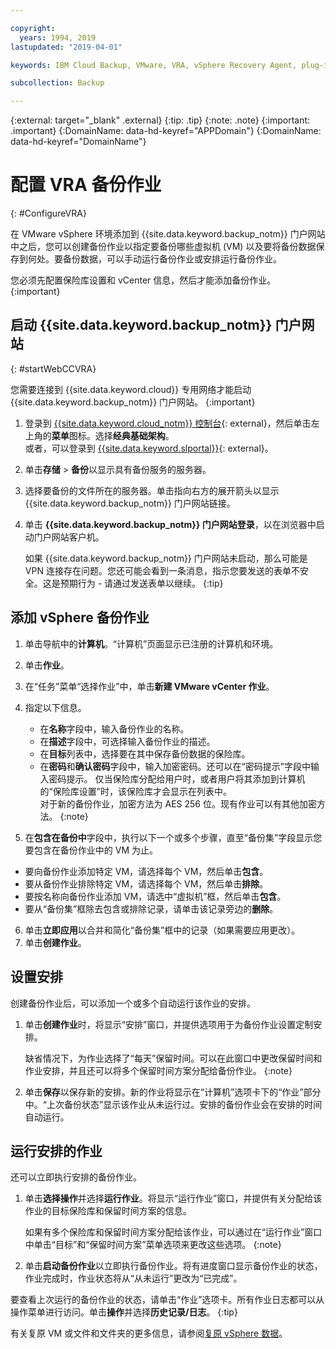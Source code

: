 ```yaml
---

copyright:
  years: 1994, 2019
lastupdated: "2019-04-01"

keywords: IBM Cloud Backup, VMware, VRA, vSphere Recovery Agent, plug-in, plugin, EVault, Carbonite, vSphere

subcollection: Backup

---
```

{:external: target="_blank" .external}
{:tip: .tip}
{:note: .note}
{:important: .important}
{:DomainName: data-hd-keyref="APPDomain"}
{:DomainName: data-hd-keyref="DomainName"}

# 配置 VRA 备份作业
{: #ConfigureVRA}

在 VMware vSphere 环境添加到 {{site.data.keyword.backup_notm}} 门户网站中之后，您可以创建备份作业以指定要备份哪些虚拟机 (VM) 以及要将备份数据保存到何处。要备份数据，可以手动运行备份作业或安排运行备份作业。

您必须先配置保险库设置和 vCenter 信息，然后才能添加备份作业。
{:important}

## 启动 {{site.data.keyword.backup_notm}} 门户网站
{: #startWebCCVRA}

您需要连接到 {{site.data.keyword.cloud}} 专用网络才能启动 {{site.data.keyword.backup_notm}} 门户网站。
{:important}

1. 登录到 [{{site.data.keyword.cloud_notm}} 控制台](https://{DomainName}){: external}，然后单击左上角的**菜单**图标。选择**经典基础架构**。<br/>
   或者，可以登录到 [{{site.data.keyword.slportal}}](https://control.softlayer.com/){: external}。
2. 单击**存储** > **备份**以显示具有备份服务的服务器。
3. 选择要备份的文件所在的服务器。单击指向右方的展开箭头以显示 {{site.data.keyword.backup_notm}} 门户网站链接。
4. 单击 **{{site.data.keyword.backup_notm}} 门户网站登录**，以在浏览器中启动门户网站客户机。

   如果 {{site.data.keyword.backup_notm}} 门户网站未启动，那么可能是 VPN 连接存在问题。您还可能会看到一条消息，指示您要发送的表单不安全。这是预期行为 - 请通过发送表单以继续。
   {:tip}

## 添加 vSphere 备份作业

1. 单击导航中的**计算机**。“计算机”页面显示已注册的计算机和环境。
2. 单击**作业**。
3. 在“任务”菜单“选择作业”中，单击**新建 VMware vCenter 作业**。
4. 指定以下信息。
   * 在**名称**字段中，输入备份作业的名称。
   * 在**描述**字段中，可选择输入备份作业的描述。
   * 在**目标**列表中，选择要在其中保存备份数据的保险库。
   * 在**密码**和**确认密码**字段中，输入加密密码。还可以在“密码提示”字段中输入密码提示。
   仅当保险库分配给用户时，或者用户将其添加到计算机的“保险库设置”时，该保险库才会显示在列表中。<br/>
      对于新的备份作业，加密方法为 AES 256 位。现有作业可以有其他加密方法。
   {:note}

5.	在**包含在备份中**字段中，执行以下一个或多个步骤，直至“备份集”字段显示您要包含在备份作业中的 VM 为止。

   * 要向备份作业添加特定 VM，请选择每个 VM，然后单击**包含**。
   * 要从备份作业排除特定 VM，请选择每个 VM，然后单击**排除**。
   * 要按名称向备份作业添加 VM，请选中“虚拟机”框，然后单击**包含**。
   * 要从“备份集”框除去包含或排除记录，请单击该记录旁边的**删除**。

6. 单击**立即应用**以合并和简化“备份集”框中的记录（如果需要应用更改）。
7. 单击**创建作业**。

## 设置安排

创建备份作业后，可以添加一个或多个自动运行该作业的安排。

1. 单击**创建作业**时，将显示“安排”窗口，并提供选项用于为备份作业设置定制安排。

   缺省情况下，为作业选择了“每天”保留时间。可以在此窗口中更改保留时间和作业安排，并且还可以将多个保留时间方案分配给备份作业。
   {:note}
2. 单击**保存**以保存新的安排。新的作业将显示在“计算机”选项卡下的“作业”部分中。“上次备份状态”显示该作业从未运行过。安排的备份作业会在安排的时间自动运行。

## 运行安排的作业

还可以立即执行安排的备份作业。

1. 单击**选择操作**并选择**运行作业**。将显示“运行作业”窗口，并提供有关分配给该作业的目标保险库和保留时间方案的信息。

   如果有多个保险库和保留时间方案分配给该作业，可以通过在“运行作业”窗口中单击“目标”和“保留时间方案”菜单选项来更改这些选项。
   {:note}
2. 单击**启动备份作业**以立即执行备份作业。将有进度窗口显示备份作业的状态，作业完成时，作业状态将从“从未运行”更改为“已完成”。

要查看上次运行的备份作业的状态，请单击“作业”选项卡。所有作业日志都可以从操作菜单进行访问。单击**操作**并选择**历史记录/日志**。
{:tip}

有关复原 VM 或文件和文件夹的更多信息，请参阅[复原 vSphere 数据](/docs/infrastructure/Backup?topic=Backup-VRARestore#VRARestore)。
